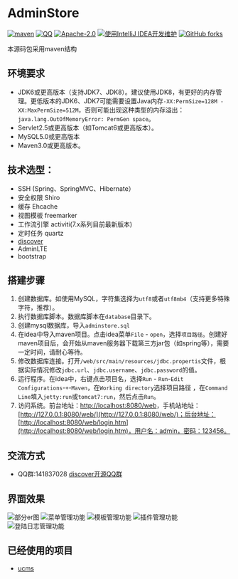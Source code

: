 # AdminStore
[![maven](https://img.shields.io/maven-central/v/com.quhaodian/user_hibernate.svg)](http://mvnrepository.com/artifact/com.quhaodian/user_hibernate/1.8.5)
[![QQ](https://img.shields.io/badge/chat-on%20QQ-ff69b4.svg?style=flat-square)](//shang.qq.com/wpa/qunwpa?idkey=d1a308945e4b2ff8aeb1711c2c7914342dae15e9ce7041e94756ab355430dc78)
[![Apache-2.0](https://img.shields.io/hexpm/l/plug.svg)](https://www.apache.org/licenses/LICENSE-2.0.html)
[![使用IntelliJ IDEA开发维护](https://img.shields.io/badge/IntelliJ%20IDEA-提供支持-blue.svg)](https://www.jetbrains.com/idea/)
[![GitHub forks](https://img.shields.io/github/stars/cng1985/adminstore.svg?style=social&logo=github&label=Stars)](https://github.com/cng1985/adminstore)

本源码包采用maven结构

## 环境要求

- JDK6或更高版本（支持JDK7、JDK8）。建议使用JDK8，有更好的内存管理。更低版本的JDK6、JDK7可能需要设置Java内存`-XX:PermSize=128M -XX:MaxPermSize=512M`，否则可能出现这种类型的内存溢出：`java.lang.OutOfMemoryError: PermGen space`。
- Servlet2.5或更高版本（如Tomcat6或更高版本）。
- MySQL5.0或更高版本
- Maven3.0或更高版本。

## 技术选型：

* SSH (Spring、SpringMVC、Hibernate）
* 安全权限 Shiro
* 缓存 Ehcache
* 视图模板 freemarker 
* 工作流引擎  activiti(7.x系列目前最新版本) 
* 定时任务  quartz
* [discover](https://gitee.com/quhaodian/disconver)
* AdminLTE
* bootstrap

## 搭建步骤

1. 创建数据库。如使用MySQL，字符集选择为`utf8`或者`utf8mb4`（支持更多特殊字符，推荐）。
2. 执行数据库脚本。数据库脚本在`database`目录下。
3. 创建mysql数据库，导入`adminstore.sql`
4. 在idea中导入maven项目。点击idea菜单`File` - `open`，选择`项目路径`。创建好maven项目后，会开始从maven服务器下载第三方jar包（如spring等），需要一定时间，请耐心等待。
5. 修改数据库连接。打开`/web/src/main/resources/jdbc.propertis`文件，根据实际情况修改`jdbc.url`、`jdbc.username`、`jdbc.password`的值。
6. 运行程序。在idea中，右键点击项目名，选择`Run` - `Run`-`Edit Configurations`-`+`-`Maven`，在`Working directory`选择项目路径 ，在`Command Line`填入`jetty:run`或`tomcat7:run`，然后点击`Run`。
7. 访问系统。前台地址：[http://localhost:8080/web](http://localhost:8080/web/)，手机站地址：[http://127.0.0.1:8080/web/](http://127.0.0.1:8080/web/)；后台地址：[http://localhost:8080/web/login.htm](http://localhost:8080/web/login.htm)，用户名：admin，密码：123456。


## 交流方式

* QQ群:141837028   [discover开源QQ群](//shang.qq.com/wpa/qunwpa?idkey=d1a308945e4b2ff8aeb1711c2c7914342dae15e9ce7041e94756ab355430dc78)

## 界面效果

![部分er图](http://7xrn5v.com1.z0.glb.clouddn.com/bd042b2c2a55f57bc6dc3d3568a790ed "部分er图")
![菜单管理功能](http://7xrn5v.com1.z0.glb.clouddn.com/7075c8f053f0b2aa0f06ad08b750029d "菜单管理功能")
![模板管理功能](http://7xrn5v.com1.z0.glb.clouddn.com/f932a35746388fea26d761420d3cf4fe "模板管理功能")
![插件管理功能](http://7xrn5v.com1.z0.glb.clouddn.com/70026a48c20b7ab6c10e59700db302e3 "插件管理功能")
![登陆日志管理功能](http://7xrn5v.com1.z0.glb.clouddn.com/25c3c517571f72eae5dc9fb53b2c5a0f "登陆日志管理功能")

## 已经使用的项目

* [ucms](https://gitee.com/cng1985/iwan)


